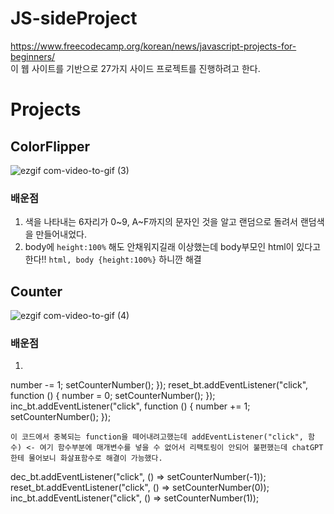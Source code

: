 # JS-sideProject

https://www.freecodecamp.org/korean/news/javascript-projects-for-beginners/ <br>
이 웹 사이트를 기반으로 27가지 사이드 프로젝트를 진행하려고 한다.

# Projects

## ColorFlipper

![ezgif com-video-to-gif (3)](https://github.com/pizzaYami/JS-sideProject/assets/116322645/907af4db-7214-4ee8-9eb6-7172b1133f9c)

### 배운점
1. 색을 나타내는 6자리가 0~9, A~F까지의 문자인 것을 알고 랜덤으로 돌려서 랜덤색을 만들어내었다.
2. body에 ```height:100%``` 해도 안채워지길래 이상했는데 body부모인 html이 있다고한다!! ```html, body {height:100%}``` 하니깐 해결

## Counter

![ezgif com-video-to-gif (4)](https://github.com/pizzaYami/JS-sideProject/assets/116322645/9bf84464-d407-4d15-b3e6-010b9e9ff37f)

### 배운점
1. ```dec_bt.addEventListener("click", function () {
  number -= 1;
  setCounterNumber();
});
reset_bt.addEventListener("click", function () {
  number = 0;
  setCounterNumber();
});
inc_bt.addEventListener("click", function () {
  number += 1;
  setCounterNumber();
});
```
이 코드에서 중복되는 function을 떼어내려고했는데 addEventListener("click", 함수) <- 여기 함수부분에 매개변수를 넣을 수 없어서 리팩토링이 안되어 불편했는데 chatGPT한테 물어보니 화살표함수로 해결이 가능했다.
```
dec_bt.addEventListener("click", () => setCounterNumber(-1));
reset_bt.addEventListener("click", () => setCounterNumber(0));
inc_bt.addEventListener("click", () => setCounterNumber(1));
```
